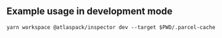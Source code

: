## Example usage in development mode

```
yarn workspace @atlaspack/inspector dev --target $PWD/.parcel-cache
```
